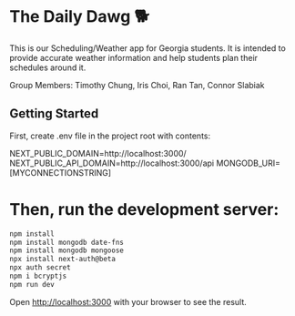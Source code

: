 # The Daily Dawg 🐕

This is our Scheduling/Weather app for Georgia students. It is intended to provide accurate weather information and help students plan their schedules around it.

Group Members: Timothy Chung, Iris Choi, Ran Tan, Connor Slabiak

## Getting Started

First, create .env file in the project root with contents:

NEXT_PUBLIC_DOMAIN=http://localhost:3000/
NEXT_PUBLIC_API_DOMAIN=http://localhost:3000/api
MONGODB_URI=[MYCONNECTIONSTRING] 

# Then, run the development server:

```bash
npm install
npm install mongodb date-fns
npm install mongodb mongoose
npx install next-auth@beta
npx auth secret
npm i bcryptjs
npm run dev
```

Open [http://localhost:3000](http://localhost:3000) with your browser to see the result.


